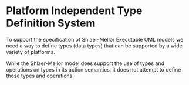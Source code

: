 # Platform Independent Type Definition System

To support the specification of Shlaer-Mellor Executable UML models we need a way to define types (data types) that can be supported by a wide variety of platforms.

While the Shlaer-Mellor model does support the use of types and operations on types in its action semantics, it does not attempt to define those types and operations.
